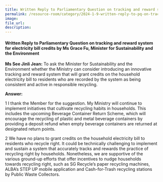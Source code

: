 ```yaml
---
title: Written Reply to Parliamentary Question on tracking and reward system for electricity bill credits by Ms Grace Fu, Minister for Sustainability and the Environment
permalink: /resource-room/category/2024-1-9-written-reply-to-pq-on-tracking-and-reward-system-for-electricity-bill-credits/
image:
file_url:
description:
---
```

 
#### Written Reply to Parliamentary Question on tracking and reward system for electricity bill credits by Ms Grace Fu, Minister for Sustainability and the Environment

**Ms See Jinli Jean:** To ask the Minister for Sustainability and the Environment whether the Ministry can consider introducing an innovative tracking and reward system that will grant credits on the household electricity bill to residents who are recorded by the system as being consistent and active in responsible recycling.  

**Answer:**

1 I thank the Member for the suggestion. My Ministry will continue to implement initiatives that cultivate recycling habits in households. This includes the upcoming Beverage Container Return Scheme, which will encourage the recycling of plastic and metal beverage containers by providing a deposit refund when empty beverage containers are returned at designated return points.  

2 We have no plans to grant credits on the household electricity bill to residents who recycle right. It could be technically challenging to implement and sustain a system that accurately tracks and rewards the practice of recycling right by households. Nonetheless, we are supportive of the various ground-up efforts that offer incentives to nudge households towards recycling right, such as SG Recycle’s paper recycling machines, ALBA’s STEP UP mobile application and Cash-for-Trash recycling stations by Public Waste Collectors.    
